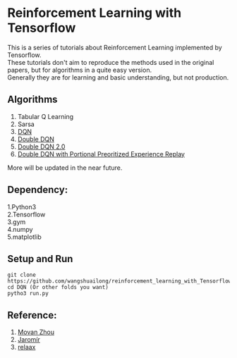 # Reinforcement Learning with Tensorflow
This is a series of tutorials about Reinforcement Learning implemented by Tensorflow.  
These tutorials don't aim to reproduce the methods used in the original papers, but for algorithms in a quite easy version.  
Generally they are for learning and basic understanding, but not production.

## Algorithms
1. Tabular Q Learning
2. Sarsa
3. [DQN](https://arxiv.org/abs/1312.5602)  
4. [Double DQN](https://www.nature.com/nature/journal/v518/n7540/pdf/nature14236.pdf)  
5. [Double DQN 2.0](https://arxiv.org/abs/1509.06461) 
6. [Double DQN with Portional Preoritized Experience Replay](https://arxiv.org/abs/1511.05952)

More will be updated in the near future.   

## Dependency:  
1.Python3  
2.Tensorflow  
3.gym  
4.numpy  
5.matplotlib

## Setup and Run

    git clone https://github.com/wangshuailong/reinforcement_learning_with_Tensorflow.git  
    cd DQN (Or other folds you want)  
    pytho3 run.py  


## Reference:
1. [Movan Zhou]( https://github.com/MorvanZhou/Reinforcement-learning-with-tensorflow)
2. [Jaromír]( https://github.com/jaara/AI-blog)  
3. [relaax]( https://github.com/deeplearninc/relaax)